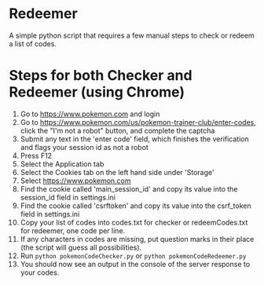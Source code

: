 # Redeemer
A simple python script that requires a few manual steps to check or redeem a list of codes.

# Steps for both Checker and Redeemer (using Chrome)
1) Go to https://www.pokemon.com and login
2) Go to https://www.pokemon.com/us/pokemon-trainer-club/enter-codes, click the "I'm not a robot" button, and complete the captcha
3) Submit any text in the 'enter code' field, which finishes the verification and flags your session id as not a robot
4) Press F12
5) Select the Application tab
6) Select the Cookies tab on the left hand side under 'Storage'
7) Select https://www.pokemon.com
8) Find the cookie called 'main_session_id' and copy its value into the session_id field in settings.ini
9) Find the cookie called 'csrftoken' and copy its value into the csrf_token field in settings.ini
10) Copy your list of codes into codes.txt for checker or redeemCodes.txt for redeemer, one code per line.
11) If any characters in codes are missing, put question marks in their place (the script will guess all possibilities).
12) Run `python pokemonCodeChecker.py` or `python pokemonCodeRedeemer.py`
13) You should now see an output in the console of the server response to your codes.

